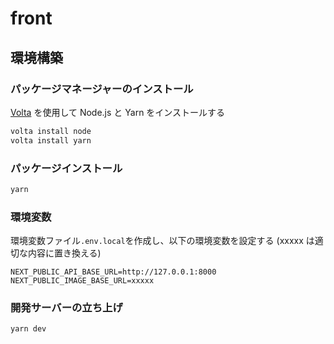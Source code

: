 # front

## 環境構築

### パッケージマネージャーのインストール

[Volta](https://volta.sh/) を使用して Node.js と Yarn をインストールする

```bash
volta install node
volta install yarn
```

### パッケージインストール

```bash
yarn
```

### 環境変数

環境変数ファイル`.env.local`を作成し、以下の環境変数を設定する (xxxxx は適切な内容に置き換える)

```
NEXT_PUBLIC_API_BASE_URL=http://127.0.0.1:8000
NEXT_PUBLIC_IMAGE_BASE_URL=xxxxx
```

### 開発サーバーの立ち上げ

```bash
yarn dev
```
